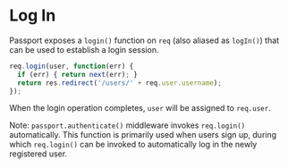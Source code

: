 
# Log In

Passport exposes a `login()` function on `req` (also aliased as `logIn()`) that
can be used to establish a login session.

```javascript
req.login(user, function(err) {
  if (err) { return next(err); }
  return res.redirect('/users/' + req.user.username);
});
```

When the login operation completes, `user` will be assigned to `req.user`.

Note: `passport.authenticate()` middleware invokes `req.login()` automatically.
This function is primarily used when users sign up, during which `req.login()`
can be invoked to automatically log in the newly registered user.
